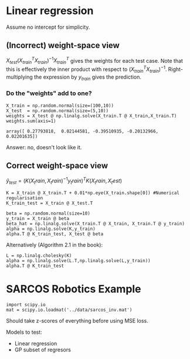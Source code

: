 # Linear regression
Assume no intercept for simplicity.
## (Incorrect) weight-space view
$X_{test} (X_{train}^T X_{train})^{-1} X_{train}^T$ gives the weights for each test case. Note that this is effectively the inner product with respect to $(X_{train}^T X_{train})^{-1}$. Right-multiplying the expression by $y_{train}$ gives the prediction.
### Do the "weights" add to one?
```
X_train = np.random.normal(size=(100,10))
X_test  = np.random.normal(size=(5,10))
weights = X_test @ np.linalg.solve(X_train.T @ X_train,X_train.T)
weights.sum(axis=1)
```
```
array([ 0.27793818,  0.02144581, -0.39510935, -0.20132966,  0.02201635])
```
Answer: no, doesn't look like it.

## Correct weight-space view
$\hat y_{test}=(K(X_train,X_train)^{-1} y_train)^T K(X_train,X_test)$
```
K = X_train @ X_train.T + 0.01*np.eye(X_train.shape[0]) #Numerical regularisation
K_train_test = X_train @ X_test.T

beta = np.random.normal(size=10)
y_train = X_train @ beta
beta_hat = np.linalg.solve(X_train.T @ X_train, X_train.T @ y_train)
alpha = np.linalg.solve(K,y_train)
alpha.T @ K_train_test, X_test @ beta
```

Alternatively (Algorithm 2.1 in the book):
```
L = np.linalg.cholesky(K)
alpha = np.linalg.solve(L.T,np.linalg.solve(L,y_train))
alpha.T @ K_train_test
```

# SARCOS Robotics Example

```
import scipy.io
mat = scipy.io.loadmat('../data/sarcos_inv.mat')
```

Should take z-scores of everything before using MSE loss.

Models to test:
- Linear regression
- GP subset of regresors

